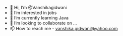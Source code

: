 - 👋 Hi, I’m @Vanshikagidwani
- 👀 I’m interested in jobs
- 🌱 I’m currently learning Java
- 💞️ I’m looking to collaborate on ...
- 📫 How to reach me - vanshika.gidwani@yahoo.com

<!---
Vanshikagidwani/Vanshikagidwani is a ✨ special ✨ repository because its `README.md` (this file) appears on your GitHub profile.
You can click the Preview link to take a look at your changes.
--->
